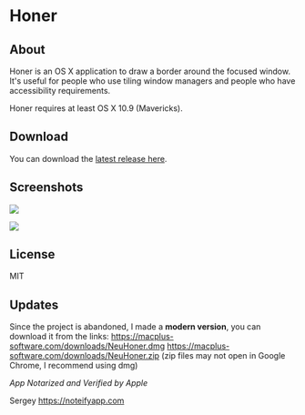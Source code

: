 # Honer

## About

Honer is an OS X application to draw a border around the focused
window. It's useful for people who use tiling window managers and
people who have accessibility requirements.

Honer requires at least OS X 10.9 (Mavericks).

## Download

You can download the
[latest release here](https://github.com/puffnfresh/Honer.app/releases/download/v1.0/Honer-6e3863f2.zip).

## Screenshots

![](honer-screenshot.gif)

![](honer-preferences.png)

## License

MIT

## Updates
Since the project is abandoned, I made a **modern version**, you can download it from the links:
https://macplus-software.com/downloads/NeuHoner.dmg
https://macplus-software.com/downloads/NeuHoner.zip (zip files may not open in Google Chrome, I recommend using dmg)

_App Notarized and Verified by Apple_

Sergey
https://noteifyapp.com
